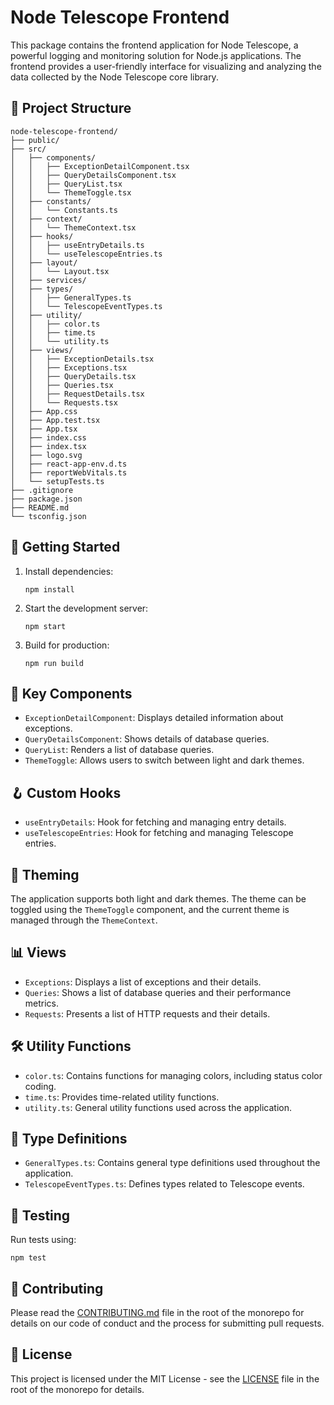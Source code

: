 # Node Telescope Frontend

This package contains the frontend application for Node Telescope, a powerful logging and monitoring solution for Node.js applications. The frontend provides a user-friendly interface for visualizing and analyzing the data collected by the Node Telescope core library.

## 📁 Project Structure

```
node-telescope-frontend/
├── public/
├── src/
│   ├── components/
│   │   ├── ExceptionDetailComponent.tsx
│   │   ├── QueryDetailsComponent.tsx
│   │   ├── QueryList.tsx
│   │   └── ThemeToggle.tsx
│   ├── constants/
│   │   └── Constants.ts
│   ├── context/
│   │   └── ThemeContext.tsx
│   ├── hooks/
│   │   ├── useEntryDetails.ts
│   │   └── useTelescopeEntries.ts
│   ├── layout/
│   │   └── Layout.tsx
│   ├── services/
│   ├── types/
│   │   ├── GeneralTypes.ts
│   │   └── TelescopeEventTypes.ts
│   ├── utility/
│   │   ├── color.ts
│   │   ├── time.ts
│   │   └── utility.ts
│   ├── views/
│   │   ├── ExceptionDetails.tsx
│   │   ├── Exceptions.tsx
│   │   ├── QueryDetails.tsx
│   │   ├── Queries.tsx
│   │   ├── RequestDetails.tsx
│   │   └── Requests.tsx
│   ├── App.css
│   ├── App.test.tsx
│   ├── App.tsx
│   ├── index.css
│   ├── index.tsx
│   ├── logo.svg
│   ├── react-app-env.d.ts
│   ├── reportWebVitals.ts
│   └── setupTests.ts
├── .gitignore
├── package.json
├── README.md
└── tsconfig.json
```

## 🚀 Getting Started

1. Install dependencies:

   ```
   npm install
   ```

2. Start the development server:

   ```
   npm start
   ```

3. Build for production:
   ```
   npm run build
   ```

## 🧩 Key Components

- `ExceptionDetailComponent`: Displays detailed information about exceptions.
- `QueryDetailsComponent`: Shows details of database queries.
- `QueryList`: Renders a list of database queries.
- `ThemeToggle`: Allows users to switch between light and dark themes.

## 🪝 Custom Hooks

- `useEntryDetails`: Hook for fetching and managing entry details.
- `useTelescopeEntries`: Hook for fetching and managing Telescope entries.

## 🎨 Theming

The application supports both light and dark themes. The theme can be toggled using the `ThemeToggle` component, and the current theme is managed through the `ThemeContext`.

## 📊 Views

- `Exceptions`: Displays a list of exceptions and their details.
- `Queries`: Shows a list of database queries and their performance metrics.
- `Requests`: Presents a list of HTTP requests and their details.

## 🛠 Utility Functions

- `color.ts`: Contains functions for managing colors, including status color coding.
- `time.ts`: Provides time-related utility functions.
- `utility.ts`: General utility functions used across the application.

## 📝 Type Definitions

- `GeneralTypes.ts`: Contains general type definitions used throughout the application.
- `TelescopeEventTypes.ts`: Defines types related to Telescope events.

## 🧪 Testing

Run tests using:

```
npm test
```

## 🤝 Contributing

Please read the [CONTRIBUTING.md](../../CONTRIBUTING.md) file in the root of the monorepo for details on our code of conduct and the process for submitting pull requests.

## 📄 License

This project is licensed under the MIT License - see the [LICENSE](../../LICENSE) file in the root of the monorepo for details.
